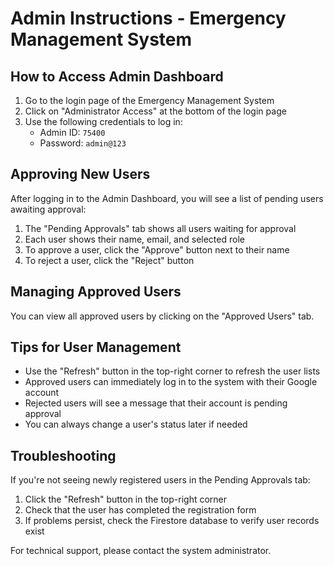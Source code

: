 # Admin Instructions - Emergency Management System

## How to Access Admin Dashboard

1. Go to the login page of the Emergency Management System
2. Click on "Administrator Access" at the bottom of the login page
3. Use the following credentials to log in:
   - Admin ID: `75400`
   - Password: `admin@123`

## Approving New Users

After logging in to the Admin Dashboard, you will see a list of pending users awaiting approval:

1. The "Pending Approvals" tab shows all users waiting for approval
2. Each user shows their name, email, and selected role
3. To approve a user, click the "Approve" button next to their name
4. To reject a user, click the "Reject" button

## Managing Approved Users

You can view all approved users by clicking on the "Approved Users" tab.

## Tips for User Management

- Use the "Refresh" button in the top-right corner to refresh the user lists
- Approved users can immediately log in to the system with their Google account
- Rejected users will see a message that their account is pending approval
- You can always change a user's status later if needed

## Troubleshooting

If you're not seeing newly registered users in the Pending Approvals tab:
1. Click the "Refresh" button in the top-right corner
2. Check that the user has completed the registration form
3. If problems persist, check the Firestore database to verify user records exist

For technical support, please contact the system administrator. 